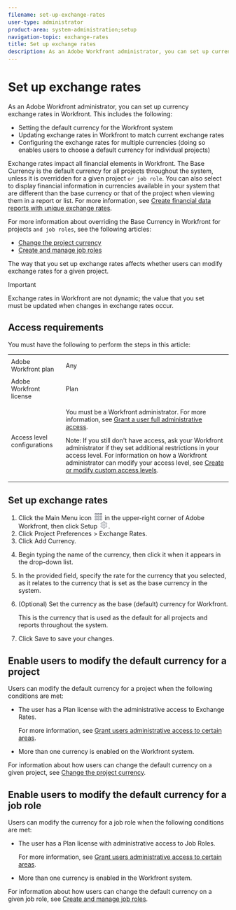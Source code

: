 ```yaml
---
filename: set-up-exchange-rates
user-type: administrator
product-area: system-administration;setup
navigation-topic: exchange-rates
title: Set up exchange rates
description: As an Adobe Workfront administrator, you can set up currency exchange rates in Workfront. This includes the following:
---
```


# Set up exchange rates

As an Adobe Workfront administrator, you can set up currency exchange&nbsp;rates in Workfront. This includes the following:

* Setting the default currency for the Workfront&nbsp;system
* Updating exchange rates in Workfront to match current exchange rates
* Configuring the exchange rates for&nbsp;multiple currencies (doing so enables&nbsp;users to choose a default currency for individual projects)

Exchange rates impact all financial elements in Workfront. The Base Currency is the default currency for all projects throughout the system, unless it is overridden for a given project `or job role`. You can also select to display financial information in currencies available in your system that are different than the base currency or that of the project when viewing them in a report or list. For more information, see [Create financial data reports with unique exchange rates](../../../reports-and-dashboards/reports/creating-and-managing-reports/create-financial-data-reports-unique-exchange-rates.md).

For more information about overriding the Base Currency in Workfront for projects `and job roles`, see the following articles:

* [Change the project currency](../../../manage-work/projects/project-finances/change-project-currency.md) 
* 
  [Create and manage job roles](../../../administration-and-setup/set-up-workfront/organizational-setup/create-manage-job-roles.md)

The way that you set up exchange rates affects whether users can modify exchange rates for a given project.

>[!IMPORTANT]
>
>Exchange rates in Workfront&nbsp;are not dynamic; the value that you set must&nbsp;be updated when changes in exchange&nbsp;rates occur.&nbsp;

## Access requirements

You must have the following to perform the steps in this article:

<table cellspacing="0"> 
 <col> 
 <col> 
 <tbody> 
  <tr> 
   <td role="rowheader">Adobe Workfront plan</td> 
   <td> <p>Any</p> </td> 
  </tr> 
  <tr> 
   <td role="rowheader">Adobe Workfront license</td> 
   <td> <p>Plan </p> </td> 
  </tr> 
  <tr> 
   <td role="rowheader">Access level configurations</td> 
   <td> <p>You must be a Workfront administrator. For more information, see <a href="../../../administration-and-setup/add-users/configure-and-grant-access/grant-a-user-full-administrative-access.md" class="MCXref xref">Grant a user full administrative access</a>.</p> <p>Note: If you still don't have access, ask your Workfront administrator if they set additional restrictions in your access level. For information on how a Workfront administrator can modify your access level, see <a href="../../../administration-and-setup/add-users/configure-and-grant-access/create-modify-access-levels.md" class="MCXref xref">Create or modify custom access levels</a>.</p> </td> 
  </tr> 
 </tbody> 
</table>

## Set up exchange rates

<ol> 
 <li value="1">Click the <span class="bold">Main Menu</span> icon <img src="assets/main-menu-icon.png"> in the upper-right corner of Adobe Workfront, then click <span class="bold">Setup</span> <img src="assets/gear-icon-settings.png">.<br></li> 
 <li value="2">Click <span class="bold">Project Preferences</span>&nbsp;> <span class="bold">Exchange Rates.</span><br></li> 
 <li value="3">Click<span class="bold">&nbsp;Add Currency.</span></li> 
 <li value="4"> <p>Begin typing the name of the currency, then click it when it appears in the drop-down list.<br></p> </li> 
 <li value="5">In the provided field, specify the rate for the currency that you selected, as it relates to the currency that is set as the base currency in the system.</li> 
 <li value="6"> <p>(Optional) Set the currency&nbsp;as the base (default) currency for Workfront. </p> <p>This is the currency that is used as the default for all projects and reports throughout the system.</p> </li> 
 <li value="7">Click<span class="bold">&nbsp;Save</span>&nbsp;to save your changes.&nbsp;</li> 
</ol>

## Enable users to modify the default currency for a project

Users can modify the default currency for a project when the following conditions are met:

* The user has a Plan license with the administrative access to Exchange Rates.

  For more information, see [Grant users administrative access to certain areas](../../../administration-and-setup/add-users/configure-and-grant-access/grant-users-admin-access-certain-areas.md).

* More than one currency is enabled on the Workfront system.

For information about how users can change the default currency on a given project, see [Change the project currency](../../../manage-work/projects/project-finances/change-project-currency.md).

## Enable users to modify the default currency for a job role

Users can modify the currency for a job role when the following conditions are met:

* The user has a Plan license with administrative access to Job&nbsp;Roles.

  For more information, see [Grant users administrative access to certain areas](../../../administration-and-setup/add-users/configure-and-grant-access/grant-users-admin-access-certain-areas.md).

* More than one currency is enabled in the Workfront system.

For information about how users can change the default currency on a given job role, see [Create and manage job roles](../../../administration-and-setup/set-up-workfront/organizational-setup/create-manage-job-roles.md).
